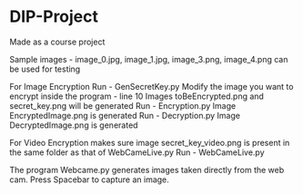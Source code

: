 # DIP-Project
Made as a course project

Sample images - image_0.jpg, image_1.jpg, image_3.png, image_4.png can be used for testing
 
For Image Encryption
  Run - GenSecretKey.py
    Modify the image you want to encrypt inside the program - line 10
    Images toBeEncrypted.png and secret_key.png will be generated
  Run - Encryption.py
    Image EncryptedImage.png is generated
  Run - Decryption.py
    Image DecryptedImage.png is generated
    
For Video Encryption 
  makes sure image secret_key_video.png is present in the same folder as that of WebCameLive.py
  Run - WebCameLive.py
  
The program Webcame.py generates images taken directly from the web cam. Press Spacebar to capture an image.
